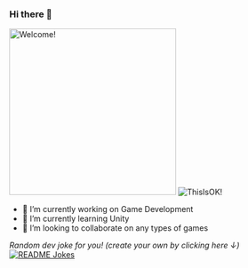 ### Hi there 👋

<div>
<img src="https://i.giphy.com/media/13HgwGsXF0aiGY/source.gif" alt="Welcome!" width="300"/>

<img src="https://media.giphy.com/media/13HgwGsXF0aiGY/source.gif" alt="ThisIsOK!"/>
</div>

- 🔭 I’m currently working on Game Development
- 🌱 I’m currently learning Unity
- 👯 I’m looking to collaborate on any types of games

<i>Random dev joke for you! (create your own by clicking here ↓)</i><br>
<a href="https://readme-jokes.vercel.app"><img align="center" src="https://readme-jokes.vercel.app/api" alt="README Jokes"></a>


